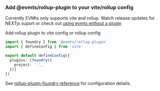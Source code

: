 ### Add @evmts/rollup-plugin to your vite/rollup config

Currently EVMts only supports vite and rollup. Watch release updates for NEXTjs suport or check out [using evmts without a plugin](../guide/using-evmts-without-plugins.md)

Add rollup plugin to vite config or rollup config

```typescript
import { foundry } from '@evmts/rollup-plugin`
import { defineConfig } from 'vite'

export default defineConfig({
  plugins: [foundry({
    project: '.',
  })]
})
```

See [rollup-plugin-foundry reference](../plugin-reference/rollup-plugin-foundry.md) for configuration details.
